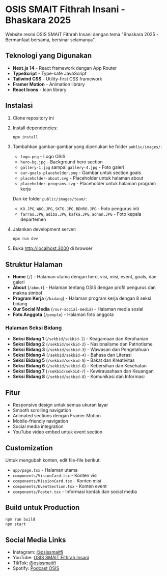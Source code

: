 # OSIS SMAIT Fithrah Insani - Bhaskara 2025

Website resmi OSIS SMAIT Fithrah Insani dengan tema "Bhaskara 2025 - Bermanfaat bersama, bersinar selamanya".

## Teknologi yang Digunakan

- **Next.js 14** - React framework dengan App Router
- **TypeScript** - Type-safe JavaScript
- **Tailwind CSS** - Utility-first CSS framework
- **Framer Motion** - Animation library
- **React Icons** - Icon library

## Instalasi

1. Clone repository ini
2. Install dependencies:
   ```bash
   npm install
   ```

3. Tambahkan gambar-gambar yang diperlukan ke folder `public/images/`:
   - `logo.png` - Logo OSIS
   - `hero-bg.jpg` - Background hero section
   - `gallery-1.jpg` sampai `gallery-4.jpg` - Foto galeri
   - `our-goals-placeholder.png` - Gambar untuk section goals
   - `placeholder-about.svg` - Placeholder untuk halaman about
   - `placeholder-programs.svg` - Placeholder untuk halaman program kerja
   
   Dan ke folder `public/images/team/`:
   - `KO.JPG`, `WKO.JPG`, `SKTO.JPG`, `BDHRO.JPG` - Foto pengurus inti
   - `farras.JPG`, `adiba.JPG`, `kafka.JPG`, `adnan.JPG` - Foto kepala departemen

4. Jalankan development server:
   ```bash
   npm run dev
   ```

5. Buka [http://localhost:3000](http://localhost:3000) di browser

## Struktur Halaman

- **Home** (`/`) - Halaman utama dengan hero, visi, misi, event, goals, dan galeri
- **About** (`/about`) - Halaman tentang OSIS dengan profil pengurus dan makna simbol
- **Program Kerja** (`/bidang`) - Halaman program kerja dengan 8 seksi bidang
- **Our Social Media** (`/our-social-media`) - Halaman media sosial
- **Foto Anggota** (`/people`) - Halaman foto anggota

### Halaman Seksi Bidang
- **Seksi Bidang 1** (`/sekbid/sekbid-1`) - Keagamaan dan Kerohanian
- **Seksi Bidang 2** (`/sekbid/sekbid-2`) - Nasionalisme dan Patriotisme
- **Seksi Bidang 3** (`/sekbid/sekbid-3`) - Wawasan dan Pengetahuan
- **Seksi Bidang 4** (`/sekbid/sekbid-4`) - Bahasa dan Literasi
- **Seksi Bidang 5** (`/sekbid/sekbid-5`) - Bakat dan Kreativitas
- **Seksi Bidang 6** (`/sekbid/sekbid-6`) - Kebersihan dan Kesehatan
- **Seksi Bidang 7** (`/sekbid/sekbid-7`) - Kewirausahaan dan Keuangan
- **Seksi Bidang 8** (`/sekbid/sekbid-8`) - Komunikasi dan Informasi

## Fitur

- Responsive design untuk semua ukuran layar
- Smooth scrolling navigation
- Animated sections dengan Framer Motion
- Mobile-friendly navigation
- Social media integration
- YouTube video embed untuk event section

## Customization

Untuk mengubah konten, edit file-file berikut:
- `app/page.tsx` - Halaman utama
- `components/VisionCard.tsx` - Konten visi
- `components/MissionCard.tsx` - Konten misi
- `components/EventSection.tsx` - Konten event
- `components/Footer.tsx` - Informasi kontak dan social media

## Build untuk Production

```bash
npm run build
npm start
```

## Social Media Links

- Instagram: [@osissmaitfi](https://www.instagram.com/osissmaitfi/)
- YouTube: [OSIS SMAIT Fithrah Insani](https://www.youtube.com/@osissmaitfithrahinsani9481)
- TikTok: [@osissmaitfi](https://www.tiktok.com/@osissmaitfi?lang=id-ID)
- Spotify: [Podcast OSIS](https://open.spotify.com/show/0LNgKunTS7KWBCv3JXFnSw)